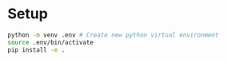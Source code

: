 # Setup
```bash
python -m venv .env # Create new python virtual environment
source .env/bin/activate
pip install -e .
```
